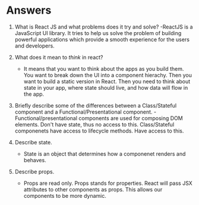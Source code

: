 # Answers

1.  What is React JS and what problems does it try and solve?
    -ReactJS is a JavaScript UI library. It tries to help us solve the problem of building powerful applications which provide a smooth experience for the users and developers.

1.  What does it mean to _think_ in react?
    - It means that you want to think about the apps as you build them. You want to break down the UI into a component hierachy. Then you want to build a static version in React. Then you need to think about state in your app, where state should live, and how data will flow in the app.

1.  Briefly describe some of the differences between a Class/Stateful component and a Functional/Presentational component.
    -Functional/presentational components are used for composing DOM elements. Don't have state, thus no access to this. Class/Stateful componenets have access to lifecycle methods. Have access to this. 

1.  Describe state.
    - State is an object that determines how a componenet renders and behaves. 

1.  Describe props.
    - Props are read only. Props stands for properties. React will pass JSX attributes to other components as props. This allows our components to be more dynamic. 
